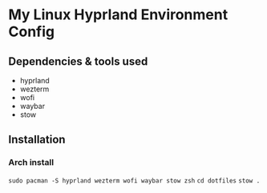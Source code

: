 # My Linux Hyprland Environment Config 

## Dependencies & tools used
- hyprland
- wezterm
- wofi
- waybar
- stow 

## Installation

### Arch install

`sudo pacman -S hyprland wezterm wofi waybar stow zsh` 
`cd dotfiles`
`stow .`
